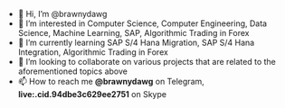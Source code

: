 - 👋 Hi, I’m @brawnydawg
- 👀 I’m interested in Computer Science, Computer Engineering, Data Science, Machine Learning, SAP, Algorithmic Trading in Forex
- 🌱 I’m currently learning SAP S/4 Hana Migration, SAP S/4 Hana Integration, Algorithmic Trading in Forex
- 💞️ I’m looking to collaborate on various projects that are related to the aforementioned topics above
- 📫 How to reach me **@brawnydawg** on Telegram, **live:.cid.94dbe3c629ee2751** on Skype

<!---
brawnydawg/brawnydawg is a ✨ special ✨ repository because its `README.md` (this file) appears on your GitHub profile.
You can click the Preview link to take a look at your changes.
--->
